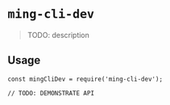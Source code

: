 # `ming-cli-dev`

> TODO: description

## Usage

```
const mingCliDev = require('ming-cli-dev');

// TODO: DEMONSTRATE API
```
